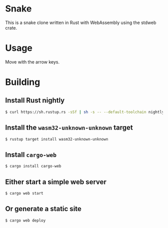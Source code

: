 # Snake
This is a snake clone written in Rust with WebAssembly using the stdweb crate.

# Usage
Move with the arrow keys.

# Building
## Install Rust nightly
```sh
$ curl https://sh.rustup.rs -sSf | sh -s -- --default-toolchain nightly
```
## Install the `wasm32-unknown-unknown` target
```sh
$ rustup target install wasm32-unknown-unknown
```
## Install `cargo-web`
```sh
$ cargo install cargo-web
```
## Either start a simple web server
```sh
$ cargo web start
```
## Or generate a static site
```sh
$ cargo web deploy
```

